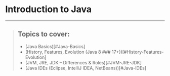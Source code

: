 # Introduction to Java
---

> ## Topics to cover:
> - (Java Basics)[#Java-Basics]
> - (History, Features, Evolution (Java 8 ### 17+))[#History-Features-Evolution]
> - (JVM, JRE, JDK – Differences & Roles)[#JVM-JRE-JDK]
> - (Java IDEs (Eclipse, IntelliJ IDEA, NetBeans))[#Java-IDEs]